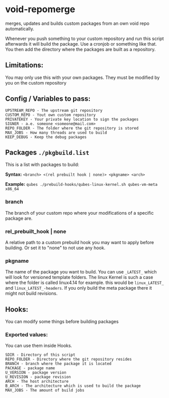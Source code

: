# void-repomerge
merges, updates and builds custom packages from an own void repo automatically.

Whenever you push something to your custom repository and run this script afterwards
it will build the package. Use a cronjob or something like that. 
You then add the directory where the packages are built as a repository. 

## Limitations:
You may only use this with your own packages.
They must be modified by you on the custom repository

## Config / Variables to pass:

```
UPSTREAM_REPO - The upstream git repository
CUSTOM_REPO - Yout own custom repository
PRIVATEKEY - Your private key location to sign the packages
SIGNER - a.e. someone <someone@mail.com>
REPO_FOLDER - The folder where the git repository is stored
MAX_JOBS - How many threads are used to build
KEEP_DEBUG - Keep the debug packages
```

## Packages `./pkgbuild.list`
This is a list with packages to build:

**Syntax:** `<branch> <(rel prebuilt hook | none)> <pkgname> <arch>`

**Example:** `qubes ./prebuild-hooks/qubes-linux-kernel.sh qubes-vm-meta x86_64`


### branch
The branch of your custom repo where your modifications of a specific package are.

### rel_prebuilt_hook | none
A relative path to a custom prebuild hook you may want to apply before building.
Or set it to "none" to not use any hook.

### pkgname
The name of the package you want to build.
You can use `_LATEST_` which will look for versioned template folders.
The linux Kernel is such a case where the folder is called linux4.14 for example.
this would be `linux_LATEST_` and `linux_LATEST_-headers`. 
If you only build the meta package there it might not build revisions.

## Hooks:
You can modify some things before building packages

### Exported values:
You can use them inside Hooks.

```
SDIR - Directory of this script
REPO_FOLDER - Directory where the git repository resides
BRANCH - branch where the package it is located
PACKAGE - package name
U_VERSION - package version
U_REVISION - package revision
ARCH - The host architecture
B_ARCH - The architecture which is used to build the package
MAX_JOBS - The amount of build jobs
```
